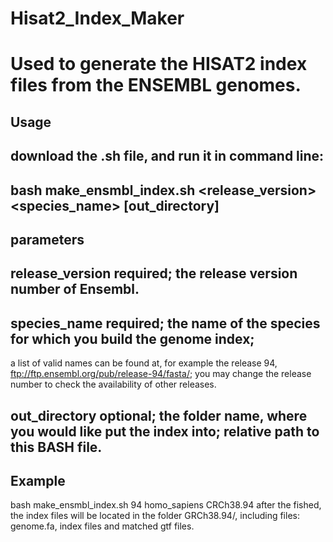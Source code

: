 # Hisat2_Index_Maker
# Used to generate the HISAT2 index files from the ENSEMBL genomes.
## Usage <beta>
## download the .sh file, and run it in command line:
## bash make_ensmbl_index.sh <release_version> <species_name> [out_directory]
## parameters
## release_version <integer> required; the release version number of Ensembl.
## species_name <string> required; the name of the species for which you build the genome index;
  a list of valid names can be found at, for example the release 94, ftp://ftp.ensembl.org/pub/release-94/fasta/;
  you may change the release number to check the availability of other releases.
## out_directory optional; the folder name, where you would like put the index into; relative path to this BASH file.

## Example <human>
  bash make_ensmbl_index.sh 94 homo_sapiens CRCh38.94
  after the fished, the index files will be located in the folder GRCh38.94/, including files: genome.fa, index files and matched gtf files.
